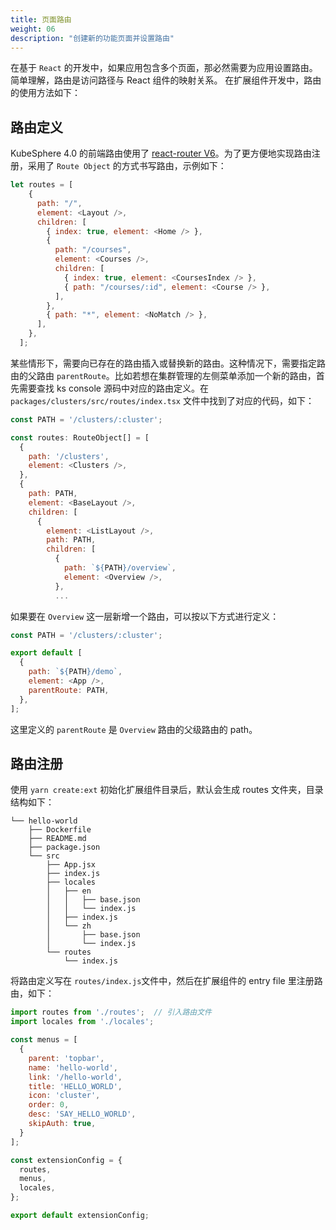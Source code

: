 ```yaml
---
title: 页面路由
weight: 06
description: "创建新的功能页面并设置路由"
---
```


在基于 `React` 的开发中，如果应用包含多个页面，那必然需要为应用设置路由。简单理解，路由是访问路径与 React 组件的映射关系。
在扩展组件开发中，路由的使用方法如下：

## 路由定义

KubeSphere 4.0 的前端路由使用了 [react-router V6](https://reactrouter.com/en/6.20.1)。为了更方便地实现路由注册，采用了 `Route Object` 的方式书写路由，示例如下：

```javascript
let routes = [
    {
      path: "/",
      element: <Layout />,
      children: [
        { index: true, element: <Home /> },
        {
          path: "/courses",
          element: <Courses />,
          children: [
            { index: true, element: <CoursesIndex /> },
            { path: "/courses/:id", element: <Course /> },
          ],
        },
        { path: "*", element: <NoMatch /> },
      ],
    },
  ];
```

某些情形下，需要向已存在的路由插入或替换新的路由。这种情况下，需要指定路由的父路由 `parentRoute`。比如若想在集群管理的左侧菜单添加一个新的路由，首先需要查找 ks console 源码中对应的路由定义。在 `packages/clusters/src/routes/index.tsx` 文件中找到了对应的代码，如下：

```javascript
const PATH = '/clusters/:cluster';

const routes: RouteObject[] = [
  {
    path: '/clusters',
    element: <Clusters />,
  },
  {
    path: PATH,
    element: <BaseLayout />,
    children: [
      {
        element: <ListLayout />,
        path: PATH,
        children: [
          {
            path: `${PATH}/overview`,
            element: <Overview />,
          },
          ...
```

如果要在 `Overview` 这一层新增一个路由，可以按以下方式进行定义：

```javascript
const PATH = '/clusters/:cluster';

export default [
  {
    path: `${PATH}/demo`,
    element: <App />,
    parentRoute: PATH,
  },
];
```

这里定义的 `parentRoute` 是 `Overview` 路由的父级路由的 path。

## 路由注册

使用 `yarn create:ext` 初始化扩展组件目录后，默认会生成 routes 文件夹，目录结构如下：

```shell
└── hello-world
    ├── Dockerfile
    ├── README.md
    ├── package.json
    └── src
        ├── App.jsx
        ├── index.js
        ├── locales
        │   ├── en
        │   │   ├── base.json
        │   │   └── index.js
        │   ├── index.js
        │   └── zh
        │       ├── base.json
        │       └── index.js
        └── routes
            └── index.js
```

将路由定义写在 `routes/index.js`文件中，然后在扩展组件的 entry file 里注册路由，如下：

```javascript
import routes from './routes';  // 引入路由文件
import locales from './locales';  

const menus = [
  {
    parent: 'topbar',
    name: 'hello-world',
    link: '/hello-world',
    title: 'HELLO_WORLD',
    icon: 'cluster',
    order: 0,
    desc: 'SAY_HELLO_WORLD',
    skipAuth: true,
  }
];

const extensionConfig = {
  routes,
  menus,
  locales,
};

export default extensionConfig;
```
